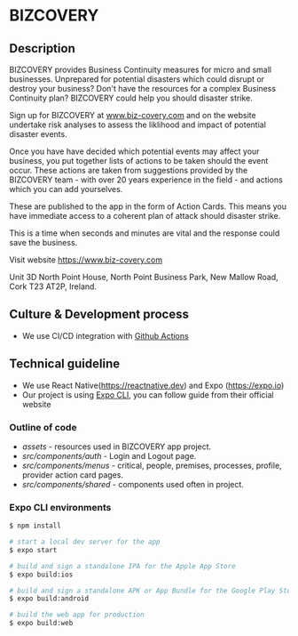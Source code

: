 # BIZCOVERY

## Description

BIZCOVERY provides Business Continuity measures for micro and small businesses. Unprepared for potential disasters which could disrupt or destroy your business? Don't have the resources for a complex Business Continuity plan? BIZCOVERY could help you should disaster strike.

Sign up for BIZCOVERY at www.biz-covery.com and on the website undertake risk analyses to assess the liklihood and impact of potential disaster events.

Once you have have decided which potential events may affect your business, you put together lists of actions to be taken should the event occur. These actions are taken from suggestions provided by the BIZCOVERY team - with over 20 years experience in the field - and actions which you can add yourselves.

These are published to the app in the form of Action Cards. This means you have immediate access to a coherent plan of attack should disaster strike.

This is a time when seconds and minutes are vital and the response could save the business.

Visit website
https://www.biz-covery.com

Unit 3D North Point House, North Point Business Park, New Mallow Road, Cork T23 AT2P, Ireland.

## Culture & Development process
* We use CI/CD integration with [Github Actions](https://github.com/features/actions)

## Technical guideline
* We use React Native(https://reactnative.dev) and Expo (https://expo.io)
* Our project is using [Expo CLI](https://docs.expo.io/workflow/expo-cli/), you can follow guide from their official website

### Outline of code
* _assets_ - resources used in BIZCOVERY app project.
* _src/components/auth_ - Login and Logout page.
* _src/components/menus_ - critical, people, premises, processes, profile, provider action card pages.
* _src/components/shared_ - components used often in project.

### Expo CLI environments
```bash
$ npm install

# start a local dev server for the app
$ expo start

# build and sign a standalone IPA for the Apple App Store
$ expo build:ios

# build and sign a standalone APK or App Bundle for the Google Play Store
$ expo build:android

# build the web app for production
$ expo build:web
```
